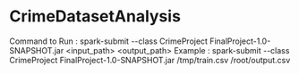 # CrimeDatasetAnalysis
Command to Run : 
spark-submit --class CrimeProject FinalProject-1.0-SNAPSHOT.jar <input_path> <output_path>
Example :
spark-submit --class CrimeProject FinalProject-1.0-SNAPSHOT.jar /tmp/train.csv /root/output.csv